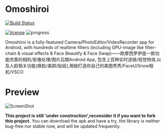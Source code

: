 # Omoshiroi
[![Build Status](https://travis-ci.org/Martin20150405/Omoshiroi.svg?branch=master)](https://travis-ci.org/Martin20150405/Omoshiroi)

[![license](https://img.shields.io/github/license/mashape/apistatus.svg)](LECENSE) ![progress](http://progressed.io/bar/9?title=Progress)

Omoshiroi is a fully-featured Camera/PhotoEditor/VideoRecorder app for Android, with hundreds of realtime filters (including GPU-image like filter-chain & visual effects & Face Beautify & Face Swap)——欧摩西罗伊是一款功能完善的相机/影像处理/图片后期Android App, 包含上百种实时滤镜/视觉特效,以及人脸相关功能(换脸/美颜/贴纸),用她打造你自己的美图秀秀/FaceU/Snow相机/VSCO
 
# Preview
![ScreenShot](https://github.com/Martin20150405/Omoshiroi/blob/master/screenshots/camera_preview.png)

**This project is still 'under construction',reconsider it if you want to fork this project.**
You can download the apk and have a try, the library is neither bug-free nor stable now, and will be updated frequently.